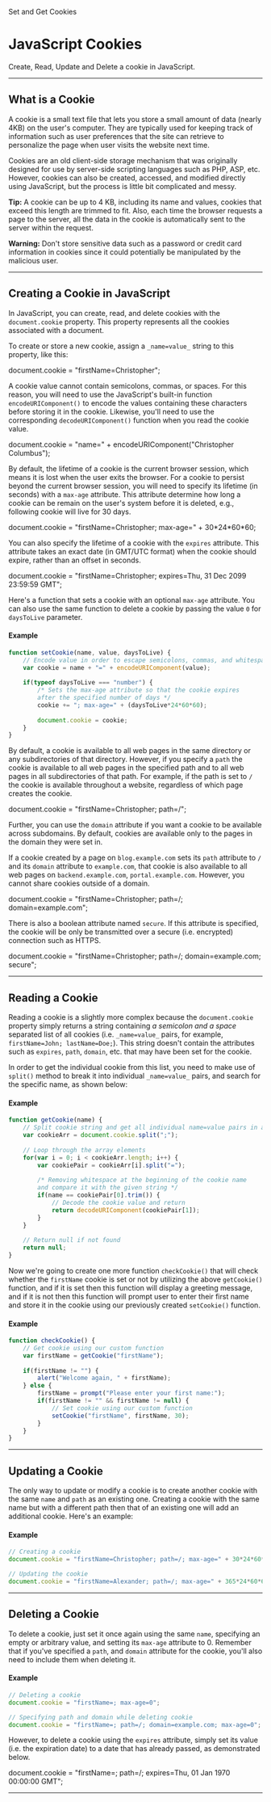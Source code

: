 Set and Get Cookies

# JavaScript Cookies

Create, Read, Update and Delete a cookie in JavaScript.
* * *
## What is a Cookie

A cookie is a small text file that lets you store a small amount of data (nearly 4KB) on the user's computer. They are typically used for keeping track of information such as user preferences that the site can retrieve to personalize the page when user visits the website next time.

Cookies are an old client-side storage mechanism that was originally designed for use by server-side scripting languages such as PHP, ASP, etc. However, cookies can also be created, accessed, and modified directly using JavaScript, but the process is little bit complicated and messy.

**Tip:** A cookie can be up to 4 KB, including its name and values, cookies that exceed this length are trimmed to fit. Also, each time the browser requests a page to the server, all the data in the cookie is automatically sent to the server within the request.

**Warning:** Don't store sensitive data such as a password or credit card information in cookies since it could potentially be manipulated by the malicious user.
* * *
## Creating a Cookie in JavaScript

In JavaScript, you can create, read, and delete cookies with the `document.cookie` property. This property represents all the cookies associated with a document.

To create or store a new cookie, assign a `_name=value_` string to this property, like this:

document.cookie = "firstName=Christopher";

A cookie value cannot contain semicolons, commas, or spaces. For this reason, you will need to use the JavaScript's built-in function `encodeURIComponent()` to encode the values containing these characters before storing it in the cookie. Likewise, you'll need to use the corresponding `decodeURIComponent()` function when you read the cookie value.

document.cookie = "name=" + encodeURIComponent("Christopher Columbus");

By default, the lifetime of a cookie is the current browser session, which means it is lost when the user exits the browser. For a cookie to persist beyond the current browser session, you will need to specify its lifetime (in seconds) with a `max-age` attribute. This attribute determine how long a cookie can be remain on the user's system before it is deleted, e.g., following cookie will live for 30 days.

document.cookie = "firstName=Christopher; max-age=" + 30\*24\*60*60;

You can also specify the lifetime of a cookie with the `expires` attribute. This attribute takes an exact date (in GMT/UTC format) when the cookie should expire, rather than an offset in seconds.

document.cookie = "firstName=Christopher; expires=Thu, 31 Dec 2099 23:59:59 GMT";

Here's a function that sets a cookie with an optional `max-age` attribute. You can also use the same function to delete a cookie by passing the value `0` for `daysToLive` parameter.

#### Example

```javascript
function setCookie(name, value, daysToLive) {
    // Encode value in order to escape semicolons, commas, and whitespace
    var cookie = name + "=" + encodeURIComponent(value);
    
    if(typeof daysToLive === "number") {
        /* Sets the max-age attribute so that the cookie expires
        after the specified number of days */
        cookie += "; max-age=" + (daysToLive*24*60*60);
        
        document.cookie = cookie;
    }
}
```

By default, a cookie is available to all web pages in the same directory or any subdirectories of that directory. However, if you specify a `path` the cookie is available to all web pages in the specified path and to all web pages in all subdirectories of that path. For example, if the path is set to `/` the cookie is available throughout a website, regardless of which page creates the cookie.

document.cookie = "firstName=Christopher; path=/";

Further, you can use the `domain` attribute if you want a cookie to be available across subdomains. By default, cookies are available only to the pages in the domain they were set in.

If a cookie created by a page on `blog.example.com` sets its `path` attribute to `/` and its `domain` attribute to `example.com`, that cookie is also available to all web pages on `backend.example.com`, `portal.example.com`. However, you cannot share cookies outside of a domain.

document.cookie = "firstName=Christopher; path=/; domain=example.com";

There is also a boolean attribute named `secure`. If this attribute is specified, the cookie will be only be transmitted over a secure (i.e. encrypted) connection such as HTTPS.

document.cookie = "firstName=Christopher; path=/; domain=example.com; secure";

* * *

## Reading a Cookie

Reading a cookie is a slightly more complex because the `document.cookie` property simply returns a string containing _a semicolon and a space_ separated list of all cookies (i.e. `_name=value_` pairs, for example, `firstName=John; lastName=Doe;`). This string doesn't contain the attributes such as `expires`, `path`, `domain`, etc. that may have been set for the cookie.

In order to get the individual cookie from this list, you need to make use of `split()` method to break it into individual `_name=value_` pairs, and search for the specific name, as shown below:

#### Example

```javascript
function getCookie(name) {
    // Split cookie string and get all individual name=value pairs in an array
    var cookieArr = document.cookie.split(";");
    
    // Loop through the array elements
    for(var i = 0; i < cookieArr.length; i++) {
        var cookiePair = cookieArr[i].split("=");
        
        /* Removing whitespace at the beginning of the cookie name
        and compare it with the given string */
        if(name == cookiePair[0].trim()) {
            // Decode the cookie value and return
            return decodeURIComponent(cookiePair[1]);
        }
    }
    
    // Return null if not found
    return null;
}
```

Now we're going to create one more function `checkCookie()` that will check whether the `firstName` cookie is set or not by utilizing the above `getCookie()` function, and if it is set then this function will display a greeting message, and if it is not then this function will prompt user to enter their first name and store it in the cookie using our previously created `setCookie()` function.

#### Example

```javascript
function checkCookie() {
    // Get cookie using our custom function
    var firstName = getCookie("firstName");
    
    if(firstName != "") {
        alert("Welcome again, " + firstName);
    } else {
        firstName = prompt("Please enter your first name:");
        if(firstName != "" && firstName != null) {
            // Set cookie using our custom function
            setCookie("firstName", firstName, 30);
        }
    }
}
```

* * *

## Updating a Cookie

The only way to update or modify a cookie is to create another cookie with the same `name` and `path` as an existing one. Creating a cookie with the same name but with a different path then that of an existing one will add an additional cookie. Here's an example:

#### Example

```javascript
// Creating a cookie
document.cookie = "firstName=Christopher; path=/; max-age=" + 30*24*60*60;

// Updating the cookie
document.cookie = "firstName=Alexander; path=/; max-age=" + 365*24*60*60;
```

* * *

## Deleting a Cookie

To delete a cookie, just set it once again using the same `name`, specifying an empty or arbitrary value, and setting its `max-age` attribute to 0. Remember that if you've specified a `path`, and `domain` attribute for the cookie, you'll also need to include them when deleting it.

#### Example

```javascript
// Deleting a cookie
document.cookie = "firstName=; max-age=0";

// Specifying path and domain while deleting cookie
document.cookie = "firstName=; path=/; domain=example.com; max-age=0";
```

However, to delete a cookie using the `expires` attribute, simply set its value (i.e. the expiration date) to a date that has already passed, as demonstrated below.

document.cookie = "firstName=; path=/; expires=Thu, 01 Jan 1970 00:00:00 GMT";


* * *